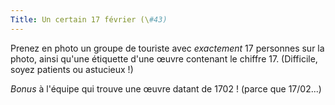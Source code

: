 ```yaml
---
Title: Un certain 17 février (\#43)
---
```


Prenez en photo un groupe de touriste avec *exactement* $17$ personnes sur la photo, ainsi qu'une étiquette d'une œuvre contenant le chiffre $17$.
(Difficile, soyez patients ou astucieux !)

*Bonus* à l'équipe qui trouve une œuvre datant de $1702$ ! (parce que $17/02$...)
